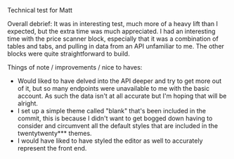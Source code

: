 Technical test for Matt

Overall debrief:
It was in interesting test, much more of a heavy lift than I expected, but the extra time was much appreciated. I had an interesting time with the price scanner block, especially that it was a combination of tables and tabs, and pulling in data from an API unfamiliar to me.  The other blocks were quite straightforward to build.

Things of note / improvements / nice to haves:
- Would liked to have delved into the API deeper and try to get more out of it, but so many endpoints were unavailable to me with the basic account. As such the data isn't at all accurate but I'm hoping that will be alright.
- I set up a simple theme called "blank" that's been included in the commit, this is because I didn't want to get bogged down having to consider and circumvent all the default styles that are included in the twentytwenty*** themes.
- I would have liked to have styled the editor as well to accurately represent the front end.